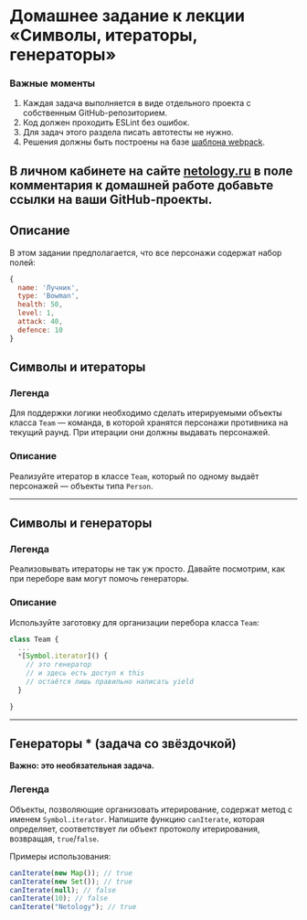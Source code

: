# Домашнее задание к лекции «Символы, итераторы, генераторы»

### **Важные моменты** 

1. Каждая задача выполняется в виде отдельного проекта с собственным GitHub-репозиторием.
2. Код должен проходить ESLint без ошибок.
3. Для задач этого раздела писать автотесты не нужно.
4. Решения должны быть построены на базе [шаблона webpack](/ci-template).

В личном кабинете на сайте [netology.ru](http://netology.ru/) в поле комментария к домашней работе добавьте ссылки на ваши GitHub-проекты.
---

## Описание

В этом задании предполагается, что все персонажи содержат набор полей:
```javascript
{
  name: 'Лучник',
  type: 'Bowman',
  health: 50,
  level: 1,
  attack: 40,
  defence: 10
}
```

## Символы и итераторы

### Легенда

Для поддержки логики необходимо сделать итерируемыми объекты класса `Team` — команда, в которой хранятся персонажи противника на текущий раунд. При итерации они должны выдавать персонажей.

### Описание

Реализуйте итератор в классе `Team`, который по одному выдаёт персонажей — объекты типа `Person`.

---

## Символы и генераторы

### Легенда

Реализовывать итераторы не так уж просто. Давайте посмотрим, как при переборе вам могут помочь генераторы.

### Описание

Используйте заготовку для организации перебора класса `Team`:
```javascript
class Team {
  ...
  *[Symbol.iterator]() {
    // это генератор
    // и здесь есть доступ к this
    // остаётся лишь правильно написать yield
  }

}
```

---

## Генераторы * (задача со звёздочкой)

**Важно: это необязательная задача.**

### Легенда

Объекты, позволяющие организовать итерирование, содержат метод с именем `Symbol.iterator`. Напишите функцию `canIterate`, которая определяет, соответствует ли объект протоколу итерирования, возвращая, `true`/`false`.

Примеры использования:
```javascript
canIterate(new Map()); // true
canIterate(new Set()); // true
canIterate(null); // false
canIterate(10); // false
canIterate("Netology"); // true
```
